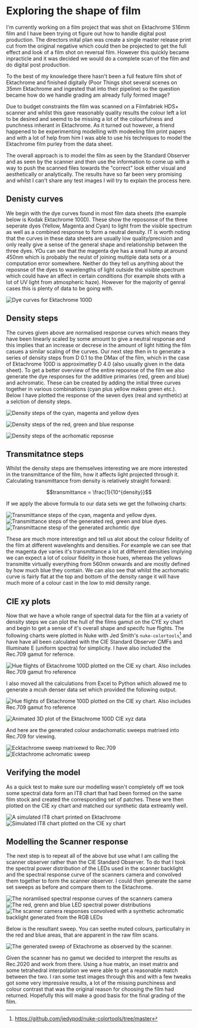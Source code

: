 # Exploring the shape of film

I'm currently working on a film project that was shot on Ektachrome S16mm film
and I have been trying ot figure out how to handle digital post production. The
directors inital plan was create a single master release print cut from the 
original negative which could then be projected to get the full effect and 
look of a film shot on reversal film. However this quickly became inpracticle
and it was decided we would do a complete scan of the film and do digital post production.

To the best of my knowledge there hasn't been a full feature film shot of 
Ektachrome and finished digitally (Poor Things shot several scenes on 35mm
Ektachrome and ingested that into their pipeline) so the question became how
do we handle grading am already fully formed image?

Due to budget constraints the film was scanned on a Filmfabriek HDS+ scanner 
and whilst this gave reasonably quality results the colour left a lot to be 
desired and seemd to be missing a lot of the colourfulness and punchness 
inherant in Ektachrome. As it turned out however, a friend happened to be 
experimenting modelling with modeeling film print papers and with a lot of help 
from him I was able to use his techniques to model the Ektachrome film purley 
from the data sheet.

The overall approach is to model the film as seen by the Standard Observer and
as seen by the scanner and then use the information to come up with a way to 
push the scanned files towards the "correct" look either visual and 
aesthetically or analytically. The results have so far been very promising and 
whilst I can't share any test images I will try to explain the process here.

## Denisty curves
We begin with the dye curves found in most film data sheets (the example below 
is Kodak Ektachrome 100D). These show the reposonse of the three seperate dyes
(Yellow, Magenta and Cyan) to light from the visible spectrum as well as a 
combined response to form a neutral density. IT is worth noting that the curves
in these data sheets are usually low quality/precision and only really give a
sense of the general shape and relationship between the three dyes. YOu can see 
that the magenta dye has a small hump at around 450nm which is probably the 
reulst of joining multiple data sets or a computation error somewhere. Neither
do they tell us anything about the reposnse of the dyes to wavelengths of light
outside the visible spectrum which could have an affect in certain conditions
(for example shots with a lot of UV light from atmospheric haze). However for 
the majority of genral cases this is plenty of data to be going with.

![Dye curves for Ektachrome 100D](/docs/assets/images/ektachrome_100D.jpg)

## Density steps
The curves given above are normalised response curves which means they have been
linearly scaled by some amount to give a neutral response and this implies that
an increase or decrese in the amount of light hitting the film casues a similar 
scaling of the curves. Our next step then in to generate a series of density 
steps from D 0.1 to the DMax of the film, which in the case of Ektachrome 100D 
is approximatley D 4.0 (also usually given in the data sheet). To get a better
overview of the entire reposnse of the film we also generate the dye responses
for the additive primaries (red, green and blue) and achromatic. These can be
created by adding the initial three curves together in various combinations
(cyan plus yellow makes green etc.). Below I have plotted the response of the 
seven dyes (real and synthetic) at a selction of density steps.

![Density steps of the cyan, magenta and yellow dyes](/docs/assets/images/CMY_density_steps.jpg)

![Density steps of the red, green and blue response](/docs/assets/images/RGB_density_steps.jpg)

![Density steps of the acrhomatic reposnse](/docs/assets/images/achromatic_density_steps.jpg)

## Transmitatnce steps
Whilst the density steps are themselves interesting we are more interested in
the transmittance of the film, how it affects light  projected through it. 
Calculating transmittance from density is relatively straight forward:

```math
transmittance = \frac{1}{10^{density}}
```

If we apply the above formula to our data sets we get the follwoing charts:

![Transmittance steps of the cyan, magenta and yellow dyes.](/docs/assets/images/CMY_transmittance_steps.jpg)
![Transmittance steps of the generated red, green and blue dyes.](/docs/assets/images/RGB_transmittance_steps.jpg)
![Transmittacne stesp of the generated archomtic dye](/docs/assets/images/achromatic_transmittance_steps.jpg)

These are much more interestign and tell us alot about the colour fidelity of 
the film at different wavelenghts and densities. For example we can see that
the magenta dye varies it's transmittance a lot at different densities
implying we can expect a lot of colour fidelity in those hues, whereas the
yellows transmitte virtually everything from 560nm onwards and are mostly defined by
how much blue they contain.  We can also see that whilst the acrhomatic curve is
fairly flat at the top and bottom of the density range it will have much more of
a colour cast in the low to mid density range. 

## CIE xy plots
Now that we have a whole range of spectral data for the film at a variety of
density steps we can plot the hull of the films gamut on the CYE xy chart and
begin to get a sense of it's overall shape and specifc hue flights. The 
following charts were plotted in Nuke with Jed Smith's `nuke-colortools`[^jed_smith]
and have have all been calculated with the CIE Standard Observer CMFs and 
Illuminate E (uniform spectra) for simplicity. I have also included the Rec.709
gamut for refernce.

![Hue flights of Ektachrome 100D plotted on the CIE xy chart. Also includes Rec.709 gamut fro reference](/docs/assets/images/ektachrome_hue_flights_xyz.jpg)

I also moved all the calculations from Excel to Python which allowed me to
generate a mcuh denser data set which provided the following output.

![Hue flights of Ektachrome 100D plotted on the CIE xy chart. Also includes Rec.709 gamut fro reference](/docs/assets/images/ektachrome_hue_flights_xyz_dense_data_set.jpg)

![Animated 3D plot of the Ektachrome 100D CIE xyz data](/docs/assets/images/ektachrome_100D_ciexyz.gif)

And here are the generated colour andachomatic sweeps matrixed into Rec.709 for 
viewing.

![Ecktachrome sweep matrixewd to Rec.709](/docs/assets/images/ektachrome_1931_rec709_artificial.jpg)
![Ecktachrome achromatic sweep](/docs/assets/images/ektachrome_1931_achromatic_artificial.jpg)

## Verifying the model
As a quick test to make sure our modelling wasn't completely off we took some
spectral data form an IT8 chart that had been formed on the same film stock and
created the corresponding set of patches. These wre then plotted on the CIE xy 
chart and matched our synthetic data extreamly well.

![A simulated IT8 chart printed on Ektachrome](/docs/assets/images/IT8_rec709_artificial.jpg)
![Simulated IT8 chart plotted on the CIE xy chart](/docs/assets/images/IT8_CIE_xy.jpg) 


## Modelling the Scanner response
The next step is to repeat all of the above but use what I am calling the 
scanner observer rather than the CIE Standard Observer. To do that I took the 
spectral power distribution of the LEDs used in the scanner backlight and the
spectral response curve of the scanners camera and convolved them together to
form the scanner observer. I could then generate the same set sweeps as before
and compare them to the Ektachrome.

![The noramlised spectral response curves of the scanners camera](/docs/assets/images/scanner_normalised_response.jpg)
![The red, grenn and blue LED spectral power distributions](/docs/assets/images/scanner_led_spd.jpg)
![The scanner camera responses convolved with a synthetic achromatic backlight generated from the RGB LEDs](/docs/assets/images/scanner_led_convolved.jpg)

Below is the resultant sweep. You can seethe muted colours, particullalry
in the red and blue areas, that are apparent in the raw film scans.

![The generated sweep of Ektachrome as observed by the scanner.](/docs/assets/images/ektachrome_scanner_rec709_artificial.jpg)


Given the scanner has no gamut we decided to interpret the results as Rec.2020 
and work from there. Using a hue matrix, an inset matrix and some tetrahedral 
interpolation we were able to get a reasonable match between the two. I ran 
some test images through this and with a few tweaks got some very impressive 
results, a lot of the missing punchiness and colour contrast that was the 
original reason for choosing the film had returned. Hopefully this will make a 
good basis for the final grading of the film.



[^jed_smith]: https://github.com/jedypod/nuke-colortools/tree/master